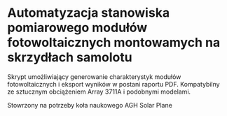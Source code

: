 # Automatyzacja stanowiska pomiarowego modułów fotowoltaicznych montowamych na skrzydłach samolotu

Skrypt umożliwiający generowanie charakterystyk modułów fotowoltaicznych i eksport wyników w postani raportu PDF. Kompatybilny ze sztucznym obciążeniem Array 3711A i podobnymi modelami. 

Stowrzony na potrzeby koła naukowego AGH Solar Plane
